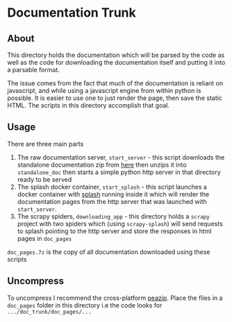 # Documentation Trunk

## About

This directory holds the documentation which will be parsed by the code as 
well as the code for downloading the documentation itself and putting it into a
parsable format. 

The issue comes from the fact that much of the documentation is reliant on 
javascript, and while using a javascript engine from within python is possible.
It is easier to use one to just render the page, then save the static HTML. The 
scripts in this directory accomplish that goal.

## Usage

There are three main parts

1. The raw documentation server, `start_server` - this script downloads 
the standalone documentation zip from [here](http://help.adobe.com/en_US/FlashPlatform/reference/actionscript/3/standalone.zip) 
then unzips it into  `standalone_doc` then starts a simple python http server in that directory ready to be served
2. The splash docker container, `start_splash` - this script launches a docker container with [splash](https://hub.docker.com/r/scrapinghub/splash/) 
running inside it which will render the documentation pages from the http server that was launched with `start_server`.
3. The scrapy spiders, `downloading_app` - this directory holds a `scrapy` project with two spiders which (using `scrapy-splash`) 
will send requests to splash pointing to the http server and store the responses in html pages in `doc_pages`

`doc_pages.7z` is the copy of all documentation downloaded using these scripts 

## Uncompress

To uncompress I recommend the cross-platform [peazip](https://peazip.github.io). 
Place the files in a `doc_pages` folder in this directory i.e the code 
looks for `.../doc_trunk/doc_pages/...`
